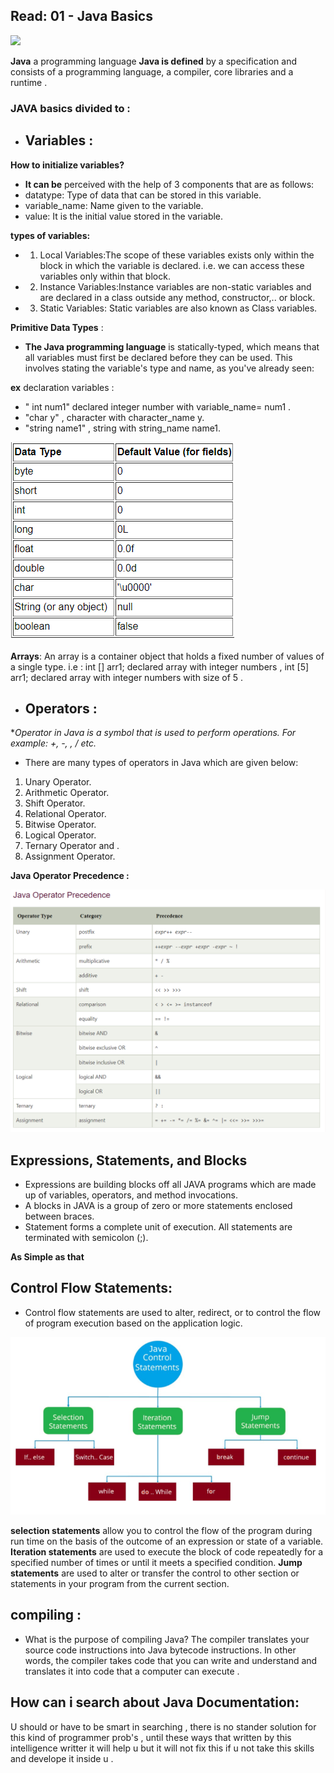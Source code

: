 ## Read: 01 - Java Basics


![](https://orchardinfohub.com/media/images/java_hello_world.jpg)


**Java** a programming language **Java is defined** by a specification and consists of a programming language, a compiler, core libraries and a runtime . 

### JAVA basics divided to :


- ## Variables :

**How to initialize variables?**
- **It can be** perceived with the help of 3 components that are as follows:
- datatype: Type of data that can be stored in this variable. 
- variable_name: Name given to the variable. 
- value: It is the initial value stored in the variable.

**types of variables:**
 * 1. Local Variables:The scope of these variables exists only within the block in which the variable is declared. i.e. we can access these variables only within that block.
 * 2. Instance Variables:Instance variables are non-static variables and are declared in a class outside any method, constructor,.. or block. 
 * 3. Static Variables: Static variables are also known as Class variables. 


**Primitive Data Types** :
- **The Java programming language** is statically-typed, which means that all variables must first be declared before they can be used. This involves stating the variable's type and name, as you've already seen:

**ex** declaration variables  : 
- " int num1" declared integer number with variable_name= num1 . 
-  "char y" , character with character_name y.
-  "string name1" , string with string_name name1.

![](int.png)

**Arrays**:
An array is a container object that holds a fixed number of values of a single type. i.e : int [] arr1; declared array with integer numbers , int [5] arr1; declared array with integer numbers with size of 5 .




- ## Operators : 
**Operator in Java is a symbol that is used to perform operations. For example: +, -, *, / etc.**


- There are many types of operators in Java which are given below:

1. Unary Operator.
2. Arithmetic Operator.
3. Shift Operator.
4. Relational Operator.
5. Bitwise Operator.
6. Logical Operator.
7. Ternary Operator and .
8. Assignment Operator.

**Java Operator Precedence :**

![](operat.png)

## Expressions, Statements, and Blocks 

- Expressions are building blocks off all JAVA programs which are made up of variables, operators, and method invocations.
- A blocks in JAVA is a group of zero or more statements enclosed between braces.
- Statement forms a complete unit of execution. All statements are terminated with semicolon (;). 

 **As Simple as that** 





 ## Control Flow Statements:

 - Control flow statements are used to alter, redirect, or to control the flow of program execution based on the application logic.

![](javasystem.png)

**selection statements** allow you to control the flow of the program during run time on the basis of the outcome of an expression or state of a variable.
**Iteration statements** are used to execute the block of code repeatedly for a specified number of times or until it meets a specified condition.
**Jump statements** are used to alter or transfer the control to other section or statements in your program from the current section.





## compiling :

- What is the purpose of compiling Java?
The compiler translates your source code instructions into Java bytecode instructions. In other words, the compiler takes code that you can write and understand and translates it into code that a computer can execute . 






## How can i search about Java Documentation:

U should or have to be smart in searching , there is no stander solution for this kind of programmer prob's , until these ways that written by this intelligence writter it will help u but it will not fix this if u not take this skills and develope it inside u . 



